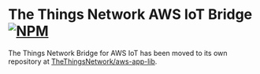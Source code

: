 # The Things Network AWS IoT Bridge [![NPM](https://img.shields.io/npm/v/ttn-aws-iot.svg?maxAge=2592000)](https://www.npmjs.com/package/ttn-aws-iot)

The Things Network Bridge for AWS IoT has been moved to its own repository at [TheThingsNetwork/aws-app-lib](https://github.com/TheThingsNetwork/aws-app-lib).
